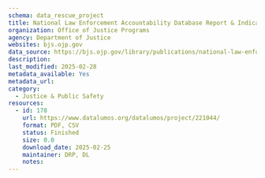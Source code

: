 ```yaml
---
schema: data_rescue_project 
title: National Law Enforcement Accountability Database Report & Indicators, 2018–2023
organization: Office of Justice Programs
agency: Department of Justice
websites: bjs.ojp.gov
data_source: https://bjs.ojp.gov/library/publications/national-law-enforcement-accountability-database-2018-2023
description: 
last_modified: 2025-02-28
metadata_available: Yes
metadata_url: 
category:
  - Justice & Public Safety 
resources:
  - id: 178
    url: https://www.datalumos.org/datalumos/project/221044/
    format: PDF, CSV
    status: Finished
    size: 0.0
    download_date: 2025-02-25
    maintainer: DRP, DL
    notes: 
---
```

